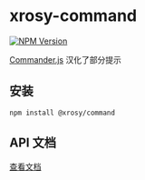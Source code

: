 # xrosy-command

<!-- https://img.shields.io/badge/Commder.js-%5E2.0.0-green.svg -->

[![NPM Version](https://img.shields.io/badge/Commder.js-%5E2.20.0-green.svg)](https://www.npmjs.org/package/commander)

[Commander.js](https://github.com/tj/commander.js) 汉化了部分提示


## 安装
``` shell
npm install @xrosy/command
```



## API 文档

[查看文档](http://tj.github.io/commander.js/)